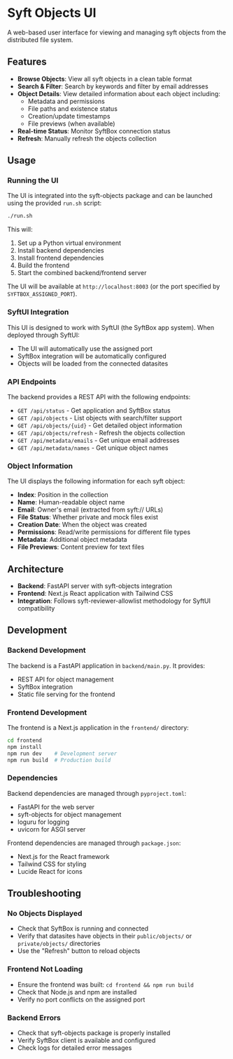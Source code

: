 # Syft Objects UI

A web-based user interface for viewing and managing syft objects from the distributed file system.

## Features

- **Browse Objects**: View all syft objects in a clean table format
- **Search & Filter**: Search by keywords and filter by email addresses
- **Object Details**: View detailed information about each object including:
  - Metadata and permissions
  - File paths and existence status
  - Creation/update timestamps
  - File previews (when available)
- **Real-time Status**: Monitor SyftBox connection status
- **Refresh**: Manually refresh the objects collection

## Usage

### Running the UI

The UI is integrated into the syft-objects package and can be launched using the provided `run.sh` script:

```bash
./run.sh
```

This will:
1. Set up a Python virtual environment
2. Install backend dependencies
3. Install frontend dependencies 
4. Build the frontend
5. Start the combined backend/frontend server

The UI will be available at `http://localhost:8003` (or the port specified by `SYFTBOX_ASSIGNED_PORT`).

### SyftUI Integration

This UI is designed to work with SyftUI (the SyftBox app system). When deployed through SyftUI:
- The UI will automatically use the assigned port
- SyftBox integration will be automatically configured
- Objects will be loaded from the connected datasites

### API Endpoints

The backend provides a REST API with the following endpoints:

- `GET /api/status` - Get application and SyftBox status
- `GET /api/objects` - List objects with search/filter support
- `GET /api/objects/{uid}` - Get detailed object information  
- `GET /api/objects/refresh` - Refresh the objects collection
- `GET /api/metadata/emails` - Get unique email addresses
- `GET /api/metadata/names` - Get unique object names

### Object Information

The UI displays the following information for each syft object:

- **Index**: Position in the collection
- **Name**: Human-readable object name
- **Email**: Owner's email (extracted from syft:// URLs)
- **File Status**: Whether private and mock files exist
- **Creation Date**: When the object was created
- **Permissions**: Read/write permissions for different file types
- **Metadata**: Additional object metadata
- **File Previews**: Content preview for text files

## Architecture

- **Backend**: FastAPI server with syft-objects integration
- **Frontend**: Next.js React application with Tailwind CSS
- **Integration**: Follows syft-reviewer-allowlist methodology for SyftUI compatibility

## Development

### Backend Development

The backend is a FastAPI application in `backend/main.py`. It provides:
- REST API for object management
- SyftBox integration
- Static file serving for the frontend

### Frontend Development

The frontend is a Next.js application in the `frontend/` directory:

```bash
cd frontend
npm install
npm run dev    # Development server
npm run build  # Production build
```

### Dependencies

Backend dependencies are managed through `pyproject.toml`:
- FastAPI for the web server
- syft-objects for object management
- loguru for logging
- uvicorn for ASGI server

Frontend dependencies are managed through `package.json`:
- Next.js for the React framework  
- Tailwind CSS for styling
- Lucide React for icons

## Troubleshooting

### No Objects Displayed

- Check that SyftBox is running and connected
- Verify that datasites have objects in their `public/objects/` or `private/objects/` directories
- Use the "Refresh" button to reload objects

### Frontend Not Loading

- Ensure the frontend was built: `cd frontend && npm run build`
- Check that Node.js and npm are installed
- Verify no port conflicts on the assigned port

### Backend Errors

- Check that syft-objects package is properly installed
- Verify SyftBox client is available and configured
- Check logs for detailed error messages 
